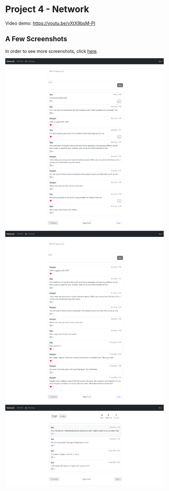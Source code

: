 # Project 4 - Network

Video demo: https://youtu.be/vXtX9bsM-PI

## A Few Screenshots
In order to see more screenshots, click [here](images).

![Homepage](images/homepage-logged-in.png)
![Following](images/following.png)
![Profile](images/profile.png)
